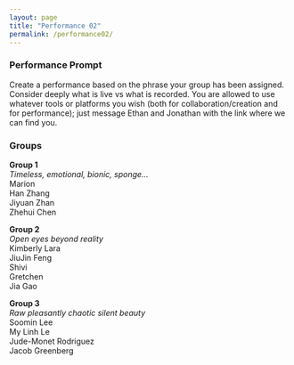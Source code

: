 ```yaml
---
layout: page
title: "Performance 02"
permalink: /performance02/
---
```


### Performance Prompt

Create a performance based on the phrase your group has been assigned. Consider deeply what is live vs what is recorded. You are allowed to use whatever tools or platforms you wish (both for collaboration/creation and for performance); just message Ethan and Jonathan with the link where we can find you.

### Groups

**Group 1**  
_Timeless, emotional, bionic, sponge…_  
Marion  
Han Zhang  
Jiyuan Zhan  
Zhehui Chen

**Group 2**  
_Open eyes beyond reality_  
Kimberly Lara  
JiuJin Feng  
Shivi  
Gretchen  
Jia Gao

**Group 3**  
_Raw pleasantly chaotic silent beauty_  
Soomin Lee  
My Linh Le  
Jude-Monet Rodriguez  
Jacob Greenberg
